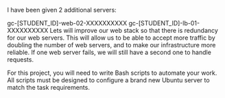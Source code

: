 I have been given 2 additional servers:

gc-[STUDENT_ID]-web-02-XXXXXXXXXX
gc-[STUDENT_ID]-lb-01-XXXXXXXXXX
Lets will improve our web stack so that there is redundancy for our web servers. This will allow us to be able to accept more traffic by doubling the number of web servers, and to make our infrastructure more reliable. If one web server fails, we will still have a second one to handle requests.

For this project, you will need to write Bash scripts to automate your work. All scripts must be designed to configure a brand new Ubuntu server to match the task requirements.

